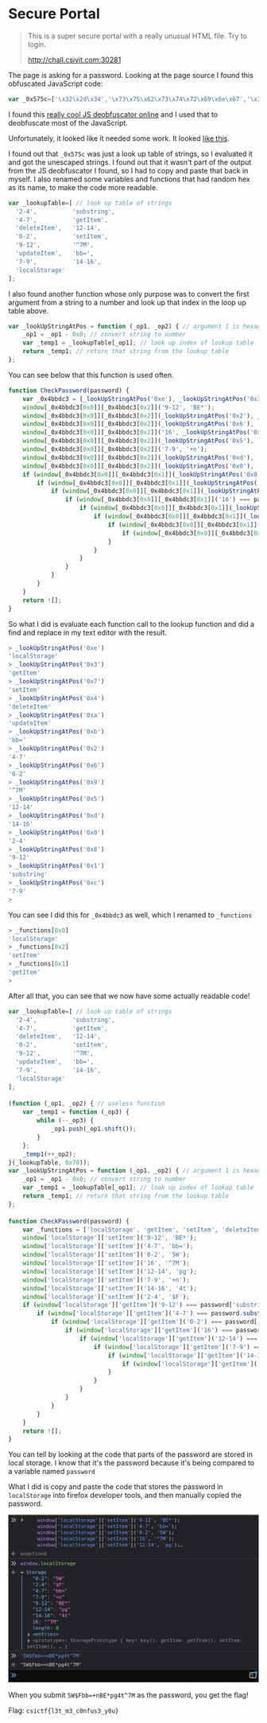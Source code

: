 # Secure Portal

>This is a super secure portal with a really unusual HTML file. Try to login.
>
>http://chall.csivit.com:30281

The page is asking for a password. Looking at the page source I found this obfuscated JavaScript code:

```javascript
var _0x575c=['\x32\x2d\x34','\x73\x75\x62\x73\x74\x72\x69\x6e\x67','\x34\x2d\x37','\x67\x65\x74\x49\x74\x65\x6d','\x64\x65\x6c\x65\x74\x65\x49\x74\x65\x6d','\x31\x32\x2d\x31\x34','\x30\x2d\x32','\x73\x65\x74\x49\x74\x65\x6d','\x39\x2d\x31\x32','\x5e\x37\x4d','\x75\x70\x64\x61\x74\x65\x49\x74\x65\x6d','\x62\x62\x3d','\x37\x2d\x39','\x31\x34\x2d\x31\x36','\x6c\x6f\x63\x61\x6c\x53\x74\x6f\x72\x61\x67\x65',];(function(_0x4f0aae,_0x575cf8){var _0x51eea2=function(_0x180eeb){while(--_0x180eeb){_0x4f0aae['push'](_0x4f0aae['shift']());}};_0x51eea2(++_0x575cf8);}(_0x575c,0x78));var _0x51ee=function(_0x4f0aae,_0x575cf8){_0x4f0aae=_0x4f0aae-0x0;var _0x51eea2=_0x575c[_0x4f0aae];return _0x51eea2;};function CheckPassword(_0x47df21){var _0x4bbdc3=[_0x51ee('0xe'),_0x51ee('0x3'),_0x51ee('0x7'),_0x51ee('0x4'),_0x51ee('0xa')];window[_0x4bbdc3[0x0]][_0x4bbdc3[0x2]]('9-12','BE*');window[_0x4bbdc3[0x0]][_0x4bbdc3[0x2]](_0x51ee('0x2'),_0x51ee('0xb'));window[_0x4bbdc3[0x0]][_0x4bbdc3[0x2]](_0x51ee('0x6'),'5W');window[_0x4bbdc3[0x0]][_0x4bbdc3[0x2]]('16',_0x51ee('0x9'));window[_0x4bbdc3[0x0]][_0x4bbdc3[0x2]](_0x51ee('0x5'),'pg');window[_0x4bbdc3[0x0]][_0x4bbdc3[0x2]]('7-9','+n');window[_0x4bbdc3[0x0]][_0x4bbdc3[0x2]](_0x51ee('0xd'),'4t');window[_0x4bbdc3[0x0]][_0x4bbdc3[0x2]](_0x51ee('0x0'),'$F');if(window[_0x4bbdc3[0x0]][_0x4bbdc3[0x1]](_0x51ee('0x8'))===_0x47df21[_0x51ee('0x1')](0x9,0xc)){if(window[_0x4bbdc3[0x0]][_0x4bbdc3[0x1]](_0x51ee('0x2'))===_0x47df21['substring'](0x4,0x7)){if(window[_0x4bbdc3[0x0]][_0x4bbdc3[0x1]](_0x51ee('0x6'))===_0x47df21[_0x51ee('0x1')](0x0,0x2)){if(window[_0x4bbdc3[0x0]][_0x4bbdc3[0x1]]('16')===_0x47df21[_0x51ee('0x1')](0x10)){if(window[_0x4bbdc3[0x0]][_0x4bbdc3[0x1]](_0x51ee('0x5'))===_0x47df21[_0x51ee('0x1')](0xc,0xe)){if(window[_0x4bbdc3[0x0]][_0x4bbdc3[0x1]](_0x51ee('0xc'))===_0x47df21[_0x51ee('0x1')](0x7,0x9)){if(window[_0x4bbdc3[0x0]][_0x4bbdc3[0x1]](_0x51ee('0xd'))===_0x47df21[_0x51ee('0x1')](0xe,0x10)){if(window[_0x4bbdc3[0x0]][_0x4bbdc3[0x1]](_0x51ee('0x0'))===_0x47df21[_0x51ee('0x1')](0x2,0x4))return!![];}}}}}}}return![];}
```

I found this [really cool JS deobfuscator online](https://lelinhtinh.github.io/de4js/) and I used that to deobfuscate most of the JavaScript.

Unfortunately, it looked like it needed some work. It looked [like this](deobfuscated.js).

I found out that `_0x575c` was just a look up table of strings, so I evaluated it and got the unescaped strings. I found out that it wasn't part of the output from the JS deobfuscator I found, so I had to copy and paste that back in myself. I also renamed some variables and functions that had random hex as its name, to make the code more readable.

```javascript
var _lookupTable=[ // look up table of strings
  '2-4',          'substring',
  '4-7',          'getItem',
  'deleteItem',   '12-14',
  '0-2',          'setItem',
  '9-12',         '^7M',
  'updateItem',   'bb=',
  '7-9',          '14-16',
  'localStorage'
];
```

I also found another function whose only purpose was to convert the first argument from a string to a number and look up that index in the loop up table above.

```javascript
var _lookUpStringAtPos = function (_op1, _op2) { // argument 1 is hexadecimal!
    _op1 = _op1 - 0x0; // convert string to number
    var _temp1 = _lookupTable[_op1]; // look up index of lookup table
    return _temp1; // return that string from the lookup table
};
```

You can see below that this function is used often.

```javascript
function CheckPassword(password) {
    var _0x4bbdc3 = [_lookUpStringAtPos('0xe'), _lookUpStringAtPos('0x3'), _lookUpStringAtPos('0x7'), _lookUpStringAtPos('0x4'), _lookUpStringAtPos('0xa')]; // all functions
    window[_0x4bbdc3[0x0]][_0x4bbdc3[0x2]]('9-12', 'BE*');
    window[_0x4bbdc3[0x0]][_0x4bbdc3[0x2]](_lookUpStringAtPos('0x2'), _lookUpStringAtPos('0xb'));
    window[_0x4bbdc3[0x0]][_0x4bbdc3[0x2]](_lookUpStringAtPos('0x6'), '5W');
    window[_0x4bbdc3[0x0]][_0x4bbdc3[0x2]]('16', _lookUpStringAtPos('0x9'));
    window[_0x4bbdc3[0x0]][_0x4bbdc3[0x2]](_lookUpStringAtPos('0x5'), 'pg');
    window[_0x4bbdc3[0x0]][_0x4bbdc3[0x2]]('7-9', '+n');
    window[_0x4bbdc3[0x0]][_0x4bbdc3[0x2]](_lookUpStringAtPos('0xd'), '4t');
    window[_0x4bbdc3[0x0]][_0x4bbdc3[0x2]](_lookUpStringAtPos('0x0'), '$F');
    if (window[_0x4bbdc3[0x0]][_0x4bbdc3[0x1]](_lookUpStringAtPos('0x8')) === password[_lookUpStringAtPos('0x1')](0x9, 0xc)) {
        if (window[_0x4bbdc3[0x0]][_0x4bbdc3[0x1]](_lookUpStringAtPos('0x2')) === password.substring(0x4, 0x7)) {
            if (window[_0x4bbdc3[0x0]][_0x4bbdc3[0x1]](_lookUpStringAtPos('0x6')) === password[_lookUpStringAtPos('0x1')](0x0, 0x2)) {
                if (window[_0x4bbdc3[0x0]][_0x4bbdc3[0x1]]('16') === password[_lookUpStringAtPos('0x1')](0x10)) {
                    if (window[_0x4bbdc3[0x0]][_0x4bbdc3[0x1]](_lookUpStringAtPos('0x5')) === password[_lookUpStringAtPos('0x1')](0xc, 0xe)) {
                        if (window[_0x4bbdc3[0x0]][_0x4bbdc3[0x1]](_lookUpStringAtPos('0xc')) === password[_lookUpStringAtPos('0x1')](0x7, 0x9)) {
                            if (window[_0x4bbdc3[0x0]][_0x4bbdc3[0x1]](_lookUpStringAtPos('0xd')) === password[_lookUpStringAtPos('0x1')](0xe, 0x10)) {
                                if (window[_0x4bbdc3[0x0]][_0x4bbdc3[0x1]](_lookUpStringAtPos('0x0')) === password[_lookUpStringAtPos('0x1')](0x2, 0x4)) return !![];
                            }
                        }
                    }
                }
            }
        }
    }
    return ![];
}
```

So what I did is evaluate each function call to the lookup function and did a find and replace in my text editor with the result.

```javascript
> _lookUpStringAtPos('0xe')
'localStorage'
> _lookUpStringAtPos('0x3')
'getItem'
> _lookUpStringAtPos('0x7')
'setItem'
> _lookUpStringAtPos('0x4')
'deleteItem'
> _lookUpStringAtPos('0xa')
'updateItem'
> _lookUpStringAtPos('0xb')
'bb='
> _lookUpStringAtPos('0x2')
'4-7'
> _lookUpStringAtPos('0x6')
'0-2'
> _lookUpStringAtPos('0x9')
'^7M'
> _lookUpStringAtPos('0x5')
'12-14'
> _lookUpStringAtPos('0xd')
'14-16'
> _lookUpStringAtPos('0x0')
'2-4'
> _lookUpStringAtPos('0x8')
'9-12'
> _lookUpStringAtPos('0x1')
'substring'
> _lookUpStringAtPos('0xc')
'7-9'
>
```

You can see I did this for `_0x4bbdc3` as well, which I renamed to `_functions`

```javascript
> _functions[0x0]
'localStorage'
> _functions[0x2]
'setItem'
> _functions[0x1]
'getItem'
>
```

After all that, you can see that we now have some actually readable code!

```javascript
var _lookupTable=[ // look up table of strings
  '2-4',          'substring',
  '4-7',          'getItem',
  'deleteItem',   '12-14',
  '0-2',          'setItem',
  '9-12',         '^7M',
  'updateItem',   'bb=',
  '7-9',          '14-16',
  'localStorage'
];

(function (_op1, _op2) { // useless function
    var _temp1 = function (_op3) {
        while (--_op3) {
            _op1.push(_op1.shift());
        }
    };
    _temp1(++_op2);
}(_lookupTable, 0x78));
var _lookUpStringAtPos = function (_op1, _op2) { // argument 1 is hexadecimal!
    _op1 = _op1 - 0x0; // convert string to number
    var _temp1 = _lookupTable[_op1]; // look up index of lookup table
    return _temp1; // return that string from the lookup table
};

function CheckPassword(password) {
    var _functions = ['localStorage', 'getItem', 'setItem', 'deleteItem', 'updateItem']; // all functions
    window['localStorage']['setItem']('9-12', 'BE*');
    window['localStorage']['setItem']('4-7', 'bb=');
    window['localStorage']['setItem']('0-2', '5W');
    window['localStorage']['setItem']('16', '^7M');
    window['localStorage']['setItem']('12-14', 'pg');
    window['localStorage']['setItem']('7-9', '+n');
    window['localStorage']['setItem']('14-16', '4t');
    window['localStorage']['setItem']('2-4', '$F');
    if (window['localStorage']['getItem']('9-12') === password['substring'](0x9, 0xc)) {
        if (window['localStorage']['getItem']('4-7') === password.substring(0x4, 0x7)) {
            if (window['localStorage']['getItem']('0-2') === password['substring'](0x0, 0x2)) {
                if (window['localStorage']['getItem']('16') === password['substring'](0x10)) {
                    if (window['localStorage']['getItem']('12-14') === password['substring'](0xc, 0xe)) {
                        if (window['localStorage']['getItem']('7-9') === password['substring'](0x7, 0x9)) {
                            if (window['localStorage']['getItem']('14-16') === password['substring'](0xe, 0x10)) {
                                if (window['localStorage']['getItem']('2-4') === password['substring'](0x2, 0x4)) return !![];
                            }
                        }
                    }
                }
            }
        }
    }
    return ![];
}
```

You can tell by looking at the code that parts of the password are stored in local storage. I know that it's the password because it's being compared to a variable named `password`

What I did is copy and paste the code that stores the password in `localStorage` into firefox developer tools, and then manually copied the password.

![](screenshot.png)

When you submit `5W$Fbb=+nBE*pg4t^7M` as the password, you get the flag!

Flag: `csictf{l3t_m3_c0nfus3_y0u}`

